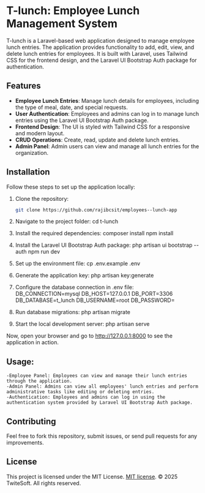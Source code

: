 # T-lunch: Employee Lunch Management System

T-lunch is a Laravel-based web application designed to manage employee lunch entries. The application provides functionality to add, edit, view, and delete lunch entries for employees. It is built with Laravel, uses Tailwind CSS for the frontend design, and the Laravel UI Bootstrap Auth package for authentication.

## Features

- **Employee Lunch Entries**: Manage lunch details for employees, including the type of meal, date, and special requests.
- **User Authentication**: Employees and admins can log in to manage lunch entries using the Laravel UI Bootstrap Auth package.
- **Frontend Design**: The UI is styled with Tailwind CSS for a responsive and modern layout.
- **CRUD Operations**: Create, read, update and delete lunch entries.
- **Admin Panel**: Admin users can view and manage all lunch entries for the organization.

## Installation

Follow these steps to set up the application locally:

1. Clone the repository:

   ```bash
   git clone https://github.com/rajibcsit/employees--lunch-app

2. Navigate to the project folder:
   cd t-lunch
   
3. Install the required dependencies:
   composer install
   npm install

4. Install the Laravel UI Bootstrap Auth package:
   php artisan ui bootstrap --auth
   npm run dev
   
5. Set up the environment file:
   cp .env.example .env
   
6. Generate the application key:
   php artisan key:generate
   
7. Configure the database connection in .env file:
    DB_CONNECTION=mysql
    DB_HOST=127.0.0.1
    DB_PORT=3306
    DB_DATABASE=t_lunch
    DB_USERNAME=root
    DB_PASSWORD=
   
8. Run database migrations:
   php artisan migrate

9. Start the local development server:
   php artisan serve

 Now, open your browser and go to http://127.0.0.1:8000 to see the application in action.

## Usage:
    -Employee Panel: Employees can view and manage their lunch entries through the application.
    -Admin Panel: Admins can view all employees' lunch entries and perform administrative tasks like editing or deleting entries.
    -Authentication: Employees and admins can log in using the authentication system provided by Laravel UI Bootstrap Auth package.


## Contributing

Feel free to fork this repository, submit issues, or send pull requests for any improvements.

## License

This project is licensed under the MIT License. [MIT license](https://opensource.org/licenses/MIT). © 2025 TwiteSoft. All rights reserved.
